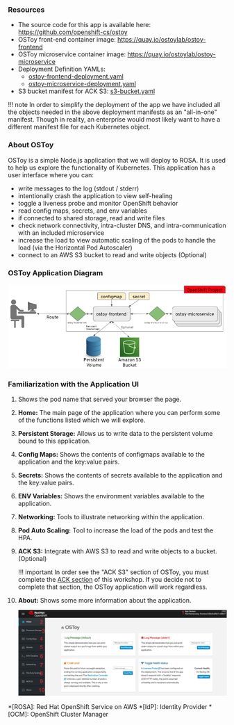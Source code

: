 ### Resources

- The source code for this app is available here: <https://github.com/openshift-cs/ostoy>
- OSToy front-end container image: <https://quay.io/ostoylab/ostoy-frontend>
- OSToy microservice container image: <https://quay.io/ostoylab/ostoy-microservice>
- Deployment Definition YAMLs:
	- [ostoy-frontend-deployment.yaml](yaml/ostoy-frontend-deployment.yaml)
	- [ostoy-microservice-deployment.yaml](yaml/ostoy-microservice-deployment.yaml)
- S3 bucket manifest for ACK S3: [s3-bucket.yaml](yaml/s3-bucket.yaml)

!!! note
		In order to simplify the deployment of the app we have included all the objects needed in the above deployment manifests as an "all-in-one" manifest.  Though in reality, an enterprise would most likely want to have a different manifest file for each Kubernetes object.

### About OSToy

OSToy is a simple Node.js application that we will deploy to ROSA. It is used to help us explore the functionality of Kubernetes. This application has a user interface where you can:

- write messages to the log (stdout / stderr)
- intentionally crash the application to view self-healing
- toggle a liveness probe and monitor OpenShift behavior
- read config maps, secrets, and env variables
- if connected to shared storage, read and write files
- check network connectivity, intra-cluster DNS, and intra-communication with an included microservice
- increase the load to view automatic scaling of the pods to handle the load (via the Horizontal Pod Autoscaler)
- connect to an AWS S3 bucket to read and write objects (Optional)

### OSToy Application Diagram

![OSTOY Architecture](images/3-ostoy-arch.png)

### Familiarization with the Application UI

1. Shows the pod name that served your browser the page.
2. **Home:** The main page of the application where you can perform some of the functions listed which we will explore.
3. **Persistent Storage:**  Allows us to write data to the persistent volume bound to this application.
4. **Config Maps:**  Shows the contents of configmaps available to the application and the key:value pairs.
5. **Secrets:** Shows the contents of secrets available to the application and the key:value pairs.
6. **ENV Variables:** Shows the environment variables available to the application.
7. **Networking:** Tools to illustrate networking within the application.
8. **Pod Auto Scaling:** Tool to increase the load of the pods and test the HPA.
9. **ACK S3:** Integrate with AWS S3 to read and write objects to a bucket. (Optional)

	!!! important
		In order see the "ACK S3" section of OSToy, you must complete the [ACK section](13-ack.md) of this workshop. If you decide not to complete that section, the OSToy application will work regardless.

10. **About:** Shows some more information about the application.

	![Home Page](images/3-ostoy-homepage.png)

*[ROSA]: Red Hat OpenShift Service on AWS
*[IdP]: Identity Provider
*[OCM]: OpenShift Cluster Manager
